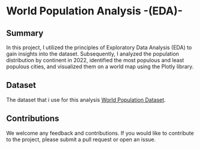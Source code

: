 # World Population Analysis -(EDA)-

## Summary
In this project, I utilized the principles of Exploratory Data Analysis (EDA) to gain insights into the dataset. Subsequently, I analyzed the population distribution by continent in 2022, identified the most populous and least populous cities, and visualized them on a world map using the Plotly library.
## Dataset
The dataset that i use for this analysis [World Population Dataset](https://www.kaggle.com/datasets/iamsouravbanerjee/world-population-dataset/code).

## Contributions
We welcome any feedback and contributions. If you would like to contribute to the project, please submit a pull request or open an issue.
